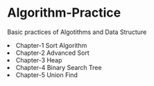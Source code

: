 # Algorithm-Practice
Basic practices of Algotithms and Data Structure
<li> Chapter-1 Sort Algorithm
<li> Chapter-2 Advanced Sort
<li> Chapter-3 Heap
<li> Chapter-4 Binary Search Tree
<li> Chapter-5 Union Find
